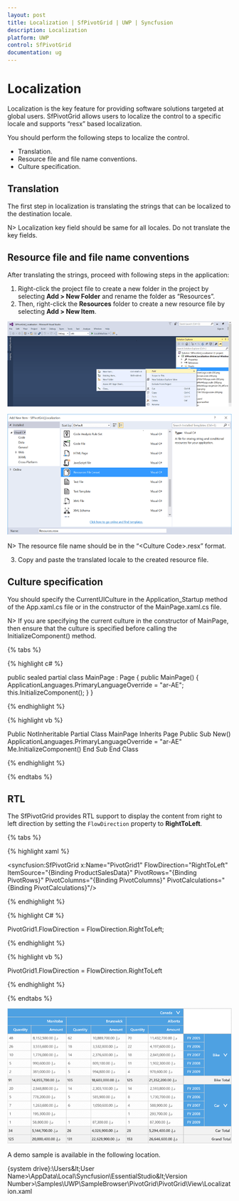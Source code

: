 ```yaml
---
layout: post
title: Localization | SfPivotGrid | UWP | Syncfusion
description: Localization
platform: UWP
control: SfPivotGrid
documentation: ug
---
```


# Localization

Localization is the key feature for providing software solutions targeted at global users. SfPivotGrid allows users to localize the control to a specific locale and supports “resx” based localization.

You should perform the following steps to localize the control.

* Translation.
* Resource file and file name conventions.
* Culture specification.

## Translation

The first step in localization is translating the strings that can be localized to the destination locale.

N> Localization key field should be same for all locales. Do not translate the key fields.

## Resource file and file name conventions

After translating the strings, proceed with following steps in the application:

1. Right-click the project file to create a new folder in the project by selecting **Add > New Folder** and rename the folder as “Resources”.
2. Then, right-click the **Resources** folder to create a new resource file by selecting **Add > New Item**.

![](Localization_images/newResxFile_step1.png)

![](Localization_images/newResxFile_step2.png)

N> The resource file name should be in the “&lt;Culture Code&gt;.resx” format.

3. Copy and paste the translated locale to the created resource file.

## Culture specification

You should specify the CurrentUICulture in the Application_Startup method of the App.xaml.cs file or in the constructor of the MainPage.xaml.cs file.

N> If you are specifying the current culture in the constructor of MainPage, then ensure that the culture is specified before calling the InitializeComponent() method.

{% tabs %}

{% highlight c# %}

public sealed partial class MainPage : Page
{
    public MainPage()
    {
        ApplicationLanguages.PrimaryLanguageOverride = "ar-AE";
        this.InitializeComponent();
    }
}

{% endhighlight %}

{% highlight vb %}

Public NotInheritable Partial Class MainPage
	Inherits Page
	Public Sub New()
		ApplicationLanguages.PrimaryLanguageOverride = "ar-AE"
		Me.InitializeComponent()
	End Sub
End Class

{% endhighlight %}

{% endtabs %}

## RTL

The SfPivotGrid provides RTL support to display the content from right to left direction by setting the `FlowDirection` property to **RightToLeft**.

{% tabs %}

{% highlight xaml %}

<syncfusion:SfPivotGrid x:Name="PivotGrid1" FlowDirection="RightToLeft"
						ItemSource="{Binding ProductSalesData}" PivotRows="{Binding PivotRows}"
						PivotColumns="{Binding PivotColumns}" PivotCalculations="{Binding PivotCalculations}"/>

{% endhighlight %}

{% highlight C# %}

PivotGrid1.FlowDirection = FlowDirection.RightToLeft;

{% endhighlight %}

{% highlight vb %}

PivotGrid1.FlowDirection = FlowDirection.RightToLeft

{% endhighlight %}

{% endtabs %}

![](Localization_images/relationalRTL.png)

A demo sample is available in the following location.

{system drive}:\Users\&lt;User Name&gt;\AppData\Local\Syncfusion\EssentialStudio\&lt;Version Number&gt;\Samples\UWP\SampleBrowser\PivotGrid\PivotGrid\View\Localization.xaml